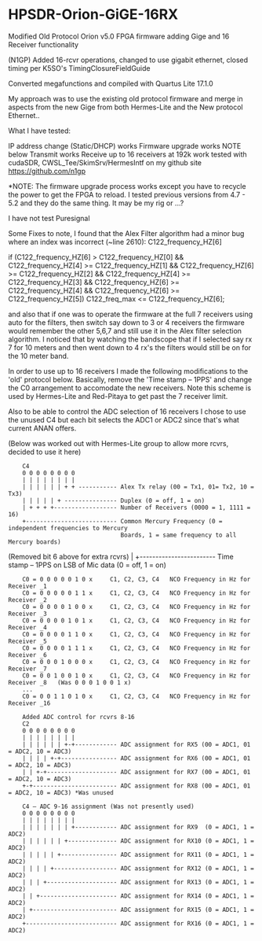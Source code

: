 # HPSDR-Orion-GiGE-16RX
Modified Old Protocol Orion v5.0 FPGA firmware adding Gige and 16 Receiver functionality

(N1GP) Added 16-rcvr operations, changed to use gigabit ethernet, closed timing per K5SO's
TimingClosureFieldGuide

Converted megafunctions and compiled with Quartus Lite 17.1.0

My approach was to use the existing old protocol firmware and merge in aspects from
the new Gige from both Hermes-Lite and the New protocol Ethernet..

What I have tested:

IP address change (Static/DHCP) works
Firmware upgrade works NOTE below
Transmit works
Receive up to 16 receivers at 192k work
tested with cudaSDR, CWSL_Tee/SkimSrv/HermesIntf on my github site
 https://github.com/n1gp

*NOTE: The firmware upgrade process works except you have to recycle the power
to get the FPGA to reload. I tested previous versions from 4.7 - 5.2 and they 
do the same thing. It may be my rig or ...?

I have not test Puresignal

Some Fixes to note, I found that the Alex Filter algorithm had a minor bug
where an index was incorrect (~line 2610): C122_frequency_HZ[6]

if (C122_frequency_HZ[6] > C122_frequency_HZ[0] && C122_frequency_HZ[4] >= C122_frequency_HZ[1] &&
C122_frequency_HZ[6] >= C122_frequency_HZ[2] && C122_frequency_HZ[4] >= C122_frequency_HZ[3] &&
C122_frequency_HZ[6] >= C122_frequency_HZ[4] && C122_frequency_HZ[6] >= C122_frequency_HZ[5])
C122_freq_max <= C122_frequency_HZ[6];


and also that if one was to operate the firmware at the full 7 receivers
using auto for the filters, then switch say down to 3 or 4 receivers the
firmware would remember the other 5,6,7 and still use it in the Alex filter
selection algorithm. I noticed that by watching the bandscope that if I selected
say rx 7 for 10 meters and then went down to 4 rx's the filters would still
be on for the 10 meter band.

In order to use up to 16 receivers I made the following modifications to the 'old' protocol below.
Basically, remove the 'Time stamp – 1PPS' and change the C0 arrangement to accomodate the new
receivers. Note this scheme is used by Hermes-Lite and Red-Pitaya to get past the 7 receiver
limit.

Also to be able to control the ADC selection of 16 receivers I chose to use the unused C4
but each bit selects the ADC1 or ADC2 since that's what current ANAN offers.

(Below was worked out with Hermes-Lite group to allow more rcvrs, decided to use it here)
     
        C4
        0 0 0 0 0 0 0 0
        | | | | | | | |
        | | | | | | + + ----------- Alex Tx relay (00 = Tx1, 01= Tx2, 10 = Tx3) 
        | | | | | + --------------- Duplex (0 = off, 1 = on)
        | + + + +------------------ Number of Receivers (0000 = 1, 1111 = 16)
        +-------------------------- Common Mercury Frequency (0 = independent frequencies to Mercury
                                    Boards, 1 = same frequency to all Mercury boards)

(Removed bit 6 above for extra rcvrs) | +------------------------ Time stamp – 1PPS on LSB of Mic data (0 = off, 1 = on)

        C0 = 0 0 0 0 0 1 0 x     C1, C2, C3, C4   NCO Frequency in Hz for Receiver _1
        C0 = 0 0 0 0 0 1 1 x     C1, C2, C3, C4   NCO Frequency in Hz for Receiver _2
        C0 = 0 0 0 0 1 0 0 x     C1, C2, C3, C4   NCO Frequency in Hz for Receiver _3
        C0 = 0 0 0 0 1 0 1 x     C1, C2, C3, C4   NCO Frequency in Hz for Receiver _4
        C0 = 0 0 0 0 1 1 0 x     C1, C2, C3, C4   NCO Frequency in Hz for Receiver _5
        C0 = 0 0 0 0 1 1 1 x     C1, C2, C3, C4   NCO Frequency in Hz for Receiver _6
        C0 = 0 0 0 1 0 0 0 x     C1, C2, C3, C4   NCO Frequency in Hz for Receiver _7
        C0 = 0 0 1 0 0 1 0 x     C1, C2, C3, C4   NCO Frequency in Hz for Receiver _8   (Was 0 0 0 1 0 0 1 x) 
        ...
        C0 = 0 0 1 1 0 1 0 x     C1, C2, C3, C4   NCO Frequency in Hz for Receiver _16

        Added ADC control for rcvrs 8-16
        C2
        0 0 0 0 0 0 0 0
        | | | | | | | |
        | | | | | | +-+------------ ADC assignment for RX5 (00 = ADC1, 01 = ADC2, 10 = ADC3)
        | | | | +-+---------------- ADC assignment for RX6 (00 = ADC1, 01 = ADC2, 10 = ADC3)
        | | +-+-------------------- ADC assignment for RX7 (00 = ADC1, 01 = ADC2, 10 = ADC3)
        +-+------------------------ ADC assignment for RX8 (00 = ADC1, 01 = ADC2, 10 = ADC3) *Was unused

        C4 – ADC 9-16 assignment (Was not presently used)
        0 0 0 0 0 0 0 0
        | | | | | | | |
        | | | | | | | +------------ ADC assignment for RX9  (0 = ADC1, 1 = ADC2)
        | | | | | | +-------------- ADC assignment for RX10 (0 = ADC1, 1 = ADC2)
        | | | | | +---------------- ADC assignment for RX11 (0 = ADC1, 1 = ADC2)
        | | | | +------------------ ADC assignment for RX12 (0 = ADC1, 1 = ADC2)
        | | | +-------------------- ADC assignment for RX13 (0 = ADC1, 1 = ADC2)
        | | +---------------------- ADC assignment for RX14 (0 = ADC1, 1 = ADC2)
        | +------------------------ ADC assignment for RX15 (0 = ADC1, 1 = ADC2)
        +-------------------------- ADC assignment for RX16 (0 = ADC1, 1 = ADC2)

